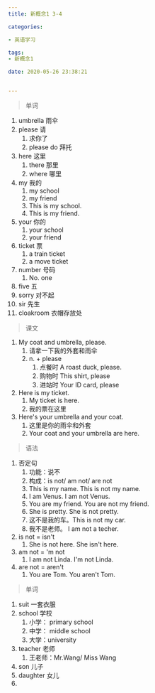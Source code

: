 ```yaml
---
title: 新概念1 3-4

categories: 

- 英语学习

tags: 
- 新概念1

date: 2020-05-26 23:38:21


---
```


>单词

<!-- more -->

1. umbrella 雨伞
2. please 请
   1. 求你了
   2. please do 拜托
3. here 这里
   1. there 那里
   2. where 哪里
4. my 我的
   1. my school
   2. my friend
   3. This is my school.
   4. This is my friend.
5. your 你的
   1. your school
   2. your friend
6. ticket 票
   1. a train ticket
   2. a move ticket
7. number 号码
   1. No. one
8. five 五
9. sorry 对不起
10. sir 先生
11. cloakroom 衣帽存放处

>  课文

1. My coat and umbrella, please.
   1. 请拿一下我的外套和雨伞
   2. n. + please
      1. 点餐时  A roast duck, please.
      2. 购物时  This shirt, please
      3. 进站时  Your ID card, please
2. Here is my ticket.
   1. My ticket is here.
   2. 我的票在这里
3. Here's your umbrella and your coat.
   1. 这里是你的雨伞和外套
   2. Your coat and your umbrella are here.

> 语法

1. 否定句
   1. 功能：说不
   2. 构成：is not/ am not/ are not
   3. This is my name. This is not my name.
   4. I am Venus. I am not Venus.
   5. You are my friend. You are not my friend.
   6. She is pretty. She is not pretty.
   7. 这不是我的车。This is not my car. 
   8. 我不是老师。 I am not a techer.
2. is not = isn't
   1. She is not here.  She isn't here.
3. am not = 'm not
   1. I am not Linda. I'm not Linda.
4. are not = aren't
   1. You are Tom. You aren't Tom.

> 单词

1. suit 一套衣服
2. school 学校
   1. 小学： primary school
   2. 中学： middle school
   3. 大学：university
3. teacher 老师
   1. 王老师：Mr.Wang/ Miss Wang
4. son 儿子
5. daughter 女儿
6. 

